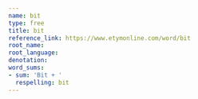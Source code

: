 ```yaml
---
name: bit
type: free
title: bit
reference_link: https://www.etymonline.com/word/bit
root_name: 
root_language: 
denotation: 
word_sums:
- sum: 'Bit + '
  respelling: bit
---
```

